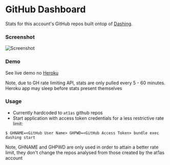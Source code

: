 # GitHub Dashboard

Stats for this account's GitHub repos built ontop of [Dashing](http://shopify.github.com/dashing).


### Screenshot

![Screenshot](http://at1as.github.io/github_repo_assets/git-dash.jpg)


### Demo

See live demo no [Heroku](http://git-dash.herokuapp.com/)

Note, due to GH rate limiting API, stats are only pulled every 5 - 60 minutes. Heroku app may sleep before stats present themselves


### Usage

* Currently hardcoded to `at1as` github repos
* Start application with access token credentials for a less restrictive rate limit:

```$ GHNAME=<GitHub User Name> GHPWD=<GitHub Access Token> bundle exec dashing start```

Note, GHNAME and GHPWD are only used in order to attain a better rate limit, they don't change the
repos analysed from those created by the at1as account

